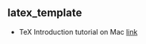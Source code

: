 latex_template
---

 - TeX Introduction tutorial on Mac [link](http://mac.tutsplus.com/tutorials/productivity/the-beginners-guide-to-using-tex-in-os-x/?utm_source=feedburner&utm_medium=feed&utm_campaign=Feed%3A+mactuts+%28Mactuts%2B%29)